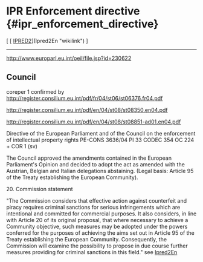 # IPR Enforcement directive {#ipr_enforcement_directive}

\[ [ [IPRED2](IPRED2 "wikilink")](Ipred2En "wikilink") \]

------------------------------------------------------------------------

<http://www.europarl.eu.int/oeil/file.jsp?id=230622>

## Council

coreper 1 confirmed by
<http://register.consilium.eu.int/pdf/fr/04/st06/st06376.fr04.pdf>

<http://register.consilium.eu.int/pdf/en/04/st08/st08350.en04.pdf>

<http://register.consilium.eu.int/pdf/en/04/st08/st08851-ad01.en04.pdf>

Directive of the European Parliament and of the Council on the
enforcement of intellectual property rights PE-CONS 3636/04 PI 33 CODEC
354 OC 224 + COR 1 (sv)

The Council approved the amendments contained in the European
Parliament\'s Opinion and decided to adopt the act as amended with the
Austrian, Belgian and Italian delegations abstaining. (Legal basis:
Article 95 of the Treaty establishing the European Community).

20\. Commission statement

\"The Commission considers that effective action against counterfeit and
piracy requires criminal sanctions for serious infringements which are
intentional and committed for commercial purposes. It also considers, in
line with Article 20 of its original proposal, that where necessary to
achieve a Community objective, such measures may be adopted under the
powers conferred for the purposes of achieving the aims set out in
Article 95 of the Treaty establishing the European Community.
Consequently, the Commission will examine the possibility to propose in
due course further measures providing for criminal sanctions in this
field.\" see [Ipred2En](Ipred2En "wikilink")

